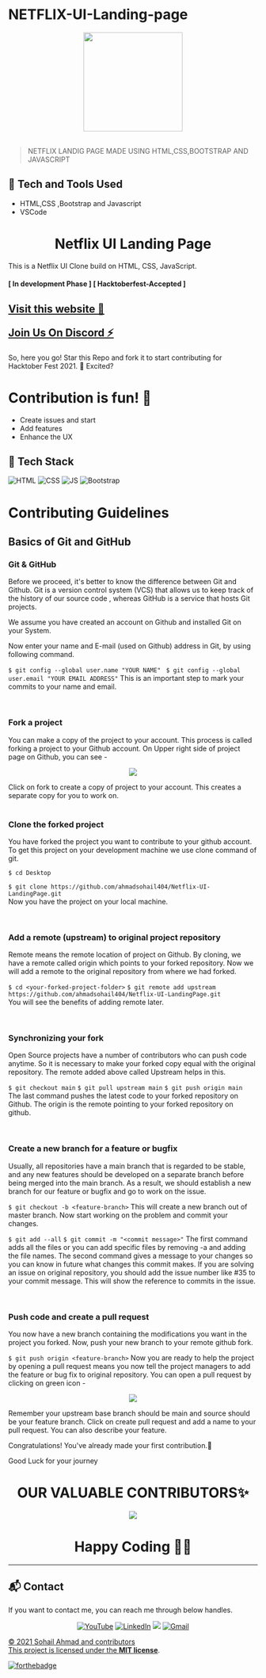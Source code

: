 # NETFLIX-UI-Landing-page

<div align="center">
  <img width="200px" src="https://www.freepnglogos.com/uploads/netflix-logo-0.png"/>
</div>
<br>

> NETFLIX LANDIG PAGE MADE USING HTML,CSS,BOOTSTRAP AND JAVASCRIPT

## 🚀 Tech and Tools Used

- HTML,CSS ,Bootstrap and Javascript
- VSCode

<h1 align="center"> Netflix UI Landing Page </h1>

This is a Netflix UI Clone build on HTML, CSS, JavaScript.

<h4>[ In development Phase ] 
[ Hacktoberfest-Accepted ] </h4>
<h2> 
<a href="https://github.com/ahmadsohail404/Netflix-UI-LandingPage" target="_blank"> Visit this website 🚀</a>

<a href="https://discord.gg/vWJpGNkr" target="_blank">Join Us On Discord ⚡</a>

</h2>

So, here you go! Star this Repo and fork it to start contributing for Hacktober Fest 2021. 🤩 Excited?

# Contribution is fun! 🧡
- Create issues and start
- Add features
- Enhance the UX

## 📌 Tech Stack

![HTML](https://img.shields.io/badge/html5%20-%23E34F26.svg?&style=for-the-badge&logo=html5&logoColor=white)
![CSS](https://img.shields.io/badge/css3%20-%231572B6.svg?&style=for-the-badge&logo=css3&logoColor=white)
![JS](https://img.shields.io/badge/javascript%20-%23323330.svg?&style=for-the-badge&logo=javascript&logoColor=%23F7DF1E)
<img alt="Bootstrap" src="https://img.shields.io/badge/bootstrap-%23563D7C.svg?style=for-the-badge&logo=bootstrap&logoColor=white"/>

<h1> Contributing Guidelines </h1>

## Basics of Git and GitHub

### Git & GitHub

Before we proceed, it's better to know the difference between Git and Github. Git is a version control system (VCS) that allows us to keep track of the history of our source code , whereas GitHub is a service that hosts Git projects.

We assume you have created an account on Github and installed Git on your System.

Now enter your name and E-mail (used on Github) address in Git, by using following command.

`$ git config --global user.name "YOUR NAME"`
` $ git config --global user.email "YOUR EMAIL ADDRESS"`
This is an important step to mark your commits to your name and email.

<br />

### Fork a project

You can make a copy of the project to your account. This process is called forking a project to your Github account. On Upper right side of project page on Github, you can see -

<p align="center">  <img  src="https://i.imgur.com/P0n6f97.png">  </p>
Click on fork to create a copy of project to your account. This creates a separate copy for you to work on.

<br />

<br />

### Clone the forked project

You have forked the project you want to contribute to your github account. To get this project on your development machine we use clone command of git.

`$ cd Desktop`

`$ git clone https://github.com/ahmadsohail404/Netflix-UI-LandingPage.git` <br/>
Now you have the project on your local machine.

<br />

### Add a remote (upstream) to original project repository

Remote means the remote location of project on Github. By cloning, we have a remote called origin which points to your forked repository. Now we will add a remote to the original repository from where we had forked.

`$ cd <your-forked-project-folder>`
`$ git remote add upstream https://github.com/ahmadsohail404/Netflix-UI-LandingPage.git` <br/>
You will see the benefits of adding remote later.

<br />

### Synchronizing your fork

Open Source projects have a number of contributors who can push code anytime. So it is necessary to make your forked copy equal with the original repository. The remote added above called Upstream helps in this.

`$ git checkout main`
`$ git pull upstream main`
`$ git push origin main` <br/>
The last command pushes the latest code to your forked repository on Github. The origin is the remote pointing to your forked repository on github.

<br />

### Create a new branch for a feature or bugfix

Usually, all repositories have a main branch that is regarded to be stable, and any new features should be developed on a separate branch before being merged into the main branch. As a result, we should establish a new branch for our feature or bugfix and go to work on the issue.

`$ git checkout -b <feature-branch>`
This will create a new branch out of master branch. Now start working on the problem and commit your changes.

`$ git add --all`
`$ git commit -m "<commit message>"`
The first command adds all the files or you can add specific files by removing -a and adding the file names. The second command gives a message to your changes so you can know in future what changes this commit makes. If you are solving an issue on original repository, you should add the issue number like #35 to your commit message. This will show the reference to commits in the issue.

<br />

### Push code and create a pull request

You now have a new branch containing the modifications you want in the project you forked. Now, push your new branch to your remote github fork.

`$ git push origin <feature-branch>`
Now you are ready to help the project by opening a pull request means you now tell the project managers to add the feature or bug fix to original repository. You can open a pull request by clicking on green icon -

<p align="center">  <img  src="https://i.imgur.com/aGaqAD5.png">  </p>

Remember your upstream base branch should be main and source should be your feature branch. Click on create pull request and add a name to your pull request. You can also describe your feature.

Congratulations! You've already made your first contribution.🥳

Good Luck for your journey

<h1 align=center> OUR VALUABLE CONTRIBUTORS✨ </h1>
<p align="center">
  
	
<a href="https://github.com/ahmadsohail404/Netflix-UI-LandingPage/graphs/contributors">
  <img src="https://contrib.rocks/image?repo=ahmadsohail404/Netflix-UI-LandingPage" />
</a>

<h1 align=center>Happy Coding 👨‍💻 </h1>

---

<h2>📬 Contact</h2>

If you want to contact me, you can reach me through below handles.

<div align="center">

<a  href="https://www.youtube.com/channel/UCybCL66HUQDcbF-2duwCIFQ" target="_blank"><img alt="YouTube" src="https://img.shields.io/badge/Youtube-%23FF0000.svg?style=for-the-badge&logo=YouTube&logoColor=white" /></a>
<a  href="https://www.linkedin.com/in/ahmadsohail404/" target="_blank"><img alt="LinkedIn" src="https://img.shields.io/badge/linkedin%20-%230077B5.svg?&style=for-the-badge&logo=linkedin&logoColor=white" /></a>
<a href="https://twitter.com/ahmadsohail_twt" target="_blank"><img src="https://img.shields.io/badge/twitter-%2300acee.svg?&style=for-the-badge&logo=twitter&logoColor=white&alt=twitter" /></a>
<a href="mailto:sohailss2412@gmail.com"><img  alt="Gmail" src="https://img.shields.io/badge/Gmail-D14836?style=for-the-badge&logo=gmail&logoColor=white" />

</div>

© 2021 Sohail Ahmad and contributors\
This project is licensed under the [**MIT license**](https://github.com/ahmadsohail404/Netflix-UI-LandingPage/blob/main/LICENSE).

[![forthebadge](https://forthebadge.com/images/badges/built-with-love.svg)](https://forthebadge.com)
